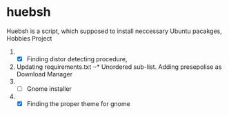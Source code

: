 # huebsh
Huebsh is a script, which supposed to install neccessary Ubuntu pacakges, Hobbies Project

1. - [x] Finding distor detecting procedure,
2. Updating requirements.txt
⋅⋅* Unordered sub-list. Adding presepolise as Download Manager
3. - [ ] Gnome installer
4. - [x] Finding the proper theme for gnome
